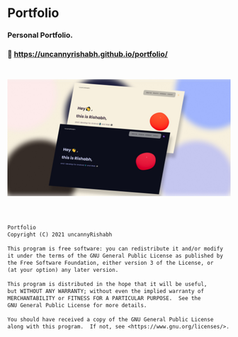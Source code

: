 # Portfolio

### Personal Portfolio.

### 🔗 https://uncannyrishabh.github.io/portfolio/

<br/>
<p align="center">
  <img align="center" src="https://github.com/uncannyRishabh/portfolio/blob/master/src/assets/Portfolio_IMG.jpg"/>
</p>

<br/><br/>

    Portfolio
    Copyright (C) 2021 uncannyRishabh

    This program is free software: you can redistribute it and/or modify
    it under the terms of the GNU General Public License as published by
    the Free Software Foundation, either version 3 of the License, or
    (at your option) any later version.

    This program is distributed in the hope that it will be useful,
    but WITHOUT ANY WARRANTY; without even the implied warranty of
    MERCHANTABILITY or FITNESS FOR A PARTICULAR PURPOSE.  See the
    GNU General Public License for more details.

    You should have received a copy of the GNU General Public License
    along with this program.  If not, see <https://www.gnu.org/licenses/>.
